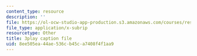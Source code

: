 ```yaml
---
content_type: resource
description: ''
file: https://ol-ocw-studio-app-production.s3.amazonaws.com/courses/res-2-002-finite-element-procedures-for-solids-and-structures-spring-2010/8ee505ea44ae536cb45ca7408f4f1aa9_ChYAqW_MnW0.vtt
file_type: application/x-subrip
resourcetype: Other
title: 3play caption file
uid: 8ee505ea-44ae-536c-b45c-a7408f4f1aa9
---
```

